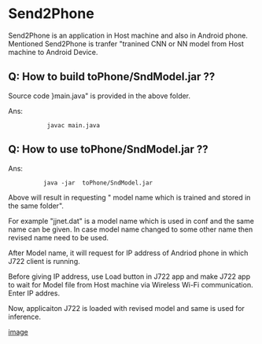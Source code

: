 # Send2Phone
 Send2Phone is an application in Host machine and also in Android phone.  Mentioned Send2Phone is tranfer "tranined CNN or NN model from Host machine to Android  Device. 

## Q: How to build toPhone/SndModel.jar ??

 Source code }main.java" is provided in the above folder. 

Ans: 

               javac main.java


##  Q: How to use toPhone/SndModel.jar ??

Ans:

              java -jar  toPhone/SndModel.jar
  
Above will result in requesting " model name which is trained and stored in the same folder".  

For example "jjnet.dat" is a model name which is used in conf and the same name can be given.
In case model name changed to some other name then revised name need to be used.  

After Model name, it will request for IP address of  Andriod phone in which  J722 client is running.  

Before giving IP address, use Load button in J722 app and make J722 app to wait for Model file 
from Host machine via Wireless Wi-Fi communication.  Enter IP addres.  

Now, applicaiton J722 is loaded with revised model and same  is used for inference.

[image](https://github.com/DLinIoTedge/dltrainBook/tree/jk/Edge/Send2Phone/64.png)



